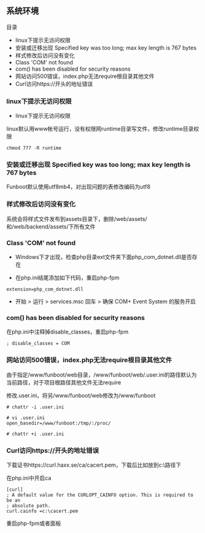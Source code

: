 系统环境
-------

目录

- linux下提示无访问权限
- 安装或迁移出现 Specified key was too long; max key length is 767 bytes
- 样式修改后访问没有变化
- Class 'COM' not found
- com() has been disabled for security reasons
- 网站访问500错误，index.php无法require根目录其他文件
- Curl访问https://开头的地址错误

### linux下提示无访问权限

- linux下提示无访问权限

linux默认用www帐号运行，没有权限网runtime目录写文件，修改runtime目录权限

```
chmod 777 -R runtime
```


### 安装或迁移出现 Specified key was too long; max key length is 767 bytes

Funboot默认使用utf8mb4，对出现问题的表修改编码为utf8


### 样式修改后访问没有变化

系统会将样式文件发布到assets目录下，删除/web/assets/和/web/backend/assets/下所有文件



### Class 'COM' not found

- Windows下才出现，检查php目录ext文件夹下面php_com_dotnet.dll是否存在

- 在php.ini结尾添加如下代码，重启php-fpm

```
extension=php_com_dotnet.dll
```

- 开始 > 运行 > services.msc 回车 > 确保 COM+ Event System 的服务开启

### com() has been disabled for security reasons

在php.ini中注释掉disable_classes，重启php-fpm

```
; disable_classes = COM
```


### 网站访问500错误，index.php无法require根目录其他文件

由于指定/www/funboot/web目录，/www/funboot/web/.user.ini的路径默认为当前路径，对于项目根路径其他文件无法require

修改.user.ini，将另/www/funboot/web修改为/www/funboot

```
# chattr -i .user.ini

# vi .user.ini
open_basedir=/www/funboot:/tmp/:/proc/

# chattr +i .user.ini
```

### Curl访问https://开头的地址错误

下载证书https://curl.haxx.se/ca/cacert.pem，下载后比如放到c:\路径下

在php.ini中开启ca

```
[curl]
; A default value for the CURLOPT_CAINFO option. This is required to be an
; absolute path.
curl.cainfo =c:\cacert.pem
```

重启php-fpm或者面板

